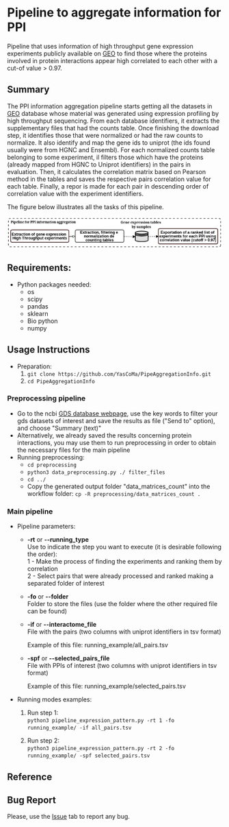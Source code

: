 # Pipeline to aggregate information for PPI

Pipeline that uses information of high throughput gene expression experiments publicly available on [GEO](https://www.ncbi.nlm.nih.gov/geo/) to find those where the proteins involved in protein interactions appear high correlated to each other with a cut-of value > 0.97.

## Summary

The PPI information aggregation pipeline starts getting all the datasets in [GEO](https://www.ncbi.nlm.nih.gov/geo/) database whose material was generated using expression profiling by high throughput sequencing. From each database identifiers, it extracts the supplementary files that had the counts table. Once finishing the download step, it identifies those that were normalized or had the raw counts to normalize.  It also identify and map the gene ids to uniprot (the ids found usually were from HGNC and Ensembl). For each normalized counts table belonging to some experiment, il filters those which have the proteins (already mapped from HGNC to Uniprot identifiers) in the pairs in evaluation. Then, it calculates the correlation matrix based on Pearson method in the tables and saves the respective pairs correlation value for each table. Finally, a repor is made for each pair in descending order of correlation value with the experiment identifiers.

The figure below illustrates all the tasks of this pipeline.

<div style="text-align: center">
	<img src="pipeline.png" alt="pipeline"
	title="PPI information aggregation pipeline" width="550px" />
</div>

## Requirements:
* Python packages needed:
	- os
	- scipy
	- pandas
	- sklearn
	- Bio python
	- numpy

## Usage Instructions
* Preparation:
	1. ````git clone https://github.com/YasCoMa/PipeAggregationInfo.git````
	2. ````cd PipeAggregationInfo````

### Preprocessing pipeline
* Go to the ncbi [GDS database webpage](https://www.ncbi.nlm.nih.gov/gds), use the key words to filter your gds datasets of interest and save the results as file ("Send to" option), and choose "Summary (text)"
* Alternatively, we already saved the results concerning protein interactions, you may use them to run preprocessing in order to obtain the necessary files for the main pipeline
* Running preprocessing:
    - ````cd preprocessing````
    - ````python3 data_preprocessing.py ./ filter_files````
    - ````cd ../````
    - Copy the generated output folder "data_matrices_count" into the workflow folder: ````cp -R preprocessing/data_matrices_count .````

### Main pipeline

* Pipeline parameters:
	- __-rt__ or __--running_type__ <br>
		Use to indicate the step you want to execute (it is desirable following the order): <br>
		1 - Make the process of finding the experiments and ranking them by correlation <br>
		2 - Select pairs that were already processed and ranked making a separated folder of interest

	- __-fo__ or __--folder__ <br>
		Folder to store the files (use the folder where the other required file can be found)
	
	- __-if__ or __--interactome_file__ <br>
		File with the pairs (two columns with uniprot identifiers in tsv format)<br>
		
		Example of this file: running_example/all_pairs.tsv

	- __-spf__ or __--selected_pairs_file__ <br>
		File with PPIs of interest (two columns with uniprot identifiers in tsv format)<br>
		
		Example of this file: running_example/selected_pairs.tsv

* Running modes examples:
	1. Run step 1: <br>
	````python3 pipeline_expression_pattern.py -rt 1 -fo running_example/ -if all_pairs.tsv ````

	2. Run step 2: <br>
	````python3 pipeline_expression_pattern.py -rt 2 -fo running_example/ -spf selected_pairs.tsv ````

## Reference

## Bug Report
Please, use the [Issue](https://github.com/YasCoMa/PipeAggregationInfo/issues) tab to report any bug.
